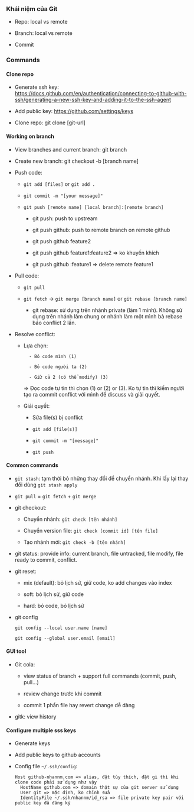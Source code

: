 ### Khái niệm của Git

- Repo: local vs remote

- Branch: local vs remote

- Commit


### Commands

#### Clone repo

- Generate ssh key: https://docs.github.com/en/authentication/connecting-to-github-with-ssh/generating-a-new-ssh-key-and-adding-it-to-the-ssh-agent

- Add public key: https://github.com/settings/keys

- Clone repo: git clone [git-url]

#### Working on branch

- View branches and current branch: git branch

- Create new branch: git checkout -b [branch name]

- Push code:

    + `git add [files]` or `git add .`

    + `git commit -m "[your message]"`

    + `git push [remote name] [local branch]:[remote branch]`

        + git push: push to upstream

        + git push github: push to remote branch on remote github

        + git push github feature2

        + git push github feature1:feature2 => ko khuyến khích

        + git push github :feature1 => delete remote feature1

- Pull code:

    - `git pull`

    - `git fetch` -> `git merge [branch name]` or `git rebase [branch name]`

        + git rebase: sử  dụng trên nhánh private (làm 1 mình). Không sử dụng trên nhánh làm chung or nhánh làm một mình bà rebase báo conflict 2 lần.

- Resolve conflict:
    - Lựa chọn:

            - Bỏ code mình (1)

            - Bỏ code người ta (2)

            - Giữ cả 2 (có thể modify) (3)

        => Đọc code tự tin thì chọn (1) or (2) or (3). Ko tự tin thì kiếm người tạo ra commit conflict với mình để discuss và giải quyết.

    - Giải quyết:

        - Sửa file(s) bị conflict

        - `git add [file(s)]`

        - `git commit -m "[message]"`

        - `git push`

#### Common commands

- `git stash`: tạm thời bỏ những thay đổi để chuyển nhánh. Khi lấy lại thay đổi dùng `git stash apply`

- `git pull` = `git fetch` + `git merge`

- git checkout:

    - Chuyển nhánh: `git check [tên nhánh]`

    - Chuyển version file: `git check [commit id] [tên file]`

    - Tạo nhánh mới: `git check -b [tên nhánh]`

- git status: provide info: current branch, file untracked, file modify, file ready to commit, conflict.

- git reset:

    - mix (default): bỏ lịch sử, giữ code, ko add changes vào index

    - soft: bỏ lịch sử, giữ code

    - hard: bỏ code, bỏ lịch sử

- git config

  `git config --local user.name [name]`

  `git config --global user.email [email]`

#### GUI tool

- Git cola:

  + view status of branch + support full commands (commit, push, pull...)

  + review change trước khi commit

  + commit 1 phần file hay revert change dễ dàng

- gitk: view history


#### Configure multiple sss keys

- Generate keys

- Add public keys to github accounts

- Config file `~/.ssh/config`:

  ```
  Host github-nhannm.com => alias, đặt tùy thích, đặt gì thì khi clone code phải sử dụng như vậy
    HostName github.com => domain thật sự của git server sử dụng
    User git => mặc định, ko chỉnh sửa
    IdentityFile ~/.ssh/nhannm/id_rsa => file private key pair với public key đã đăng ký
  ```
